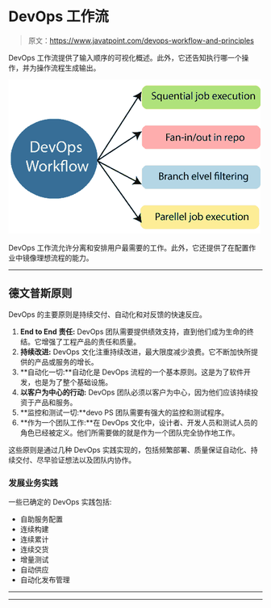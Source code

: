 # DevOps 工作流

> 原文：<https://www.javatpoint.com/devops-workflow-and-principles>

DevOps 工作流提供了输入顺序的可视化概述。此外，它还告知执行哪一个操作，并为操作流程生成输出。

![DevOps Workflow](img/a723143803bd67615bab6f70a640254c.png)

DevOps 工作流允许分离和安排用户最需要的工作。此外，它还提供了在配置作业中镜像理想流程的能力。

* * *

## 德文普斯原则

DevOps 的主要原则是持续交付、自动化和对反馈的快速反应。

1.  **End to End 责任:** DevOps 团队需要提供绩效支持，直到他们成为生命的终结。它增强了工程产品的责任和质量。
2.  **持续改进:** DevOps 文化注重持续改进，最大限度减少浪费。它不断加快所提供的产品或服务的增长。
3.  **自动化一切:**自动化是 DevOps 流程的一个基本原则。这是为了软件开发，也是为了整个基础设施。
4.  **以客户为中心的行动:** DevOps 团队必须以客户为中心，因为他们应该持续投资于产品和服务。
5.  **监控和测试一切:**devo PS 团队需要有强大的监控和测试程序。
6.  **作为一个团队工作:**在 DevOps 文化中，设计者、开发人员和测试人员的角色已经被定义。他们所需要做的就是作为一个团队完全协作地工作。

这些原则是通过几种 DevOps 实践实现的，包括频繁部署、质量保证自动化、持续交付、尽早验证想法以及团队内协作。

### 发展业务实践

一些已确定的 DevOps 实践包括:

*   自助服务配置
*   连续构建
*   连续累计
*   连续交货
*   增量测试
*   自动供应
*   自动化发布管理

* * *

* * *
